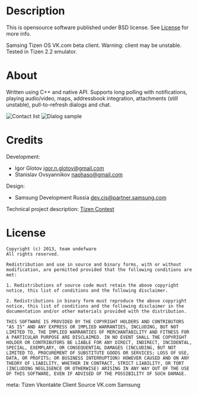 Description
===============

This is opensource software published under BSD license. See [License](#License) for more info.

Samsing Tizen OS VK.com beta client. Warning: client may be unstable. Tested in Tizen 2.2 emulator.

About
===========

Written using C++ and native API. Supports long polling with notifications, playing audio/video, maps, addressbook integration, attachments (still unstable), pull-to-refresh dialogs and chat.

![Contact list](https://pp.vk.me/c411427/v411427989/653f/83mthij4skA.jpg)
![Dialog sample](https://ps.vk.me/c537116/u227270989/docs/c50b727f3fbc/Conversation_Location.png)

Credits
===========

Development:
* Igor Glotov <igor.n.glotov@gmail.com>
* Stanislav Ovsyannikov <naphaso@gmail.com>

Design:
* Samsung Development Russia <dev.cis@partner.samsung.com>

Technical project description: [Tizen Contest](https://vk.com/tizen_contest?w=page-59707777_45508025)

License
===========
    Copyright (c) 2013, team undefware
    All rights reserved.
    
    Redistribution and use in source and binary forms, with or without modification, are permitted provided that the following conditions are met:
    
    1. Redistributions of source code must retain the above copyright notice, this list of conditions and the following disclaimer.
    
    2. Redistributions in binary form must reproduce the above copyright notice, this list of conditions and the following disclaimer in the documentation and/or other materials provided with the distribution.
    
    THIS SOFTWARE IS PROVIDED BY THE COPYRIGHT HOLDERS AND CONTRIBUTORS "AS IS" AND ANY EXPRESS OR IMPLIED WARRANTIES, INCLUDING, BUT NOT LIMITED TO, THE IMPLIED WARRANTIES OF MERCHANTABILITY AND FITNESS FOR A PARTICULAR PURPOSE ARE DISCLAIMED. IN NO EVENT SHALL THE COPYRIGHT HOLDER OR CONTRIBUTORS BE LIABLE FOR ANY DIRECT, INDIRECT, INCIDENTAL, SPECIAL, EXEMPLARY, OR CONSEQUENTIAL DAMAGES (INCLUDING, BUT NOT LIMITED TO, PROCUREMENT OF SUBSTITUTE GOODS OR SERVICES; LOSS OF USE, DATA, OR PROFITS; OR BUSINESS INTERRUPTION) HOWEVER CAUSED AND ON ANY THEORY OF LIABILITY, WHETHER IN CONTRACT, STRICT LIABILITY, OR TORT (INCLUDING NEGLIGENCE OR OTHERWISE) ARISING IN ANY WAY OUT OF THE USE OF THIS SOFTWARE, EVEN IF ADVISED OF THE POSSIBILITY OF SUCH DAMAGE.


meta: Tizen Vkontakte Client Source VK.com Samsung
